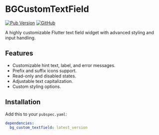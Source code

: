 # BGCustomTextField

[![Pub Version](https://img.shields.io/pub/v/bg_custom_textfield)](https://pub.dev/packages/bg_custom_textfield)
[![GitHub](https://img.shields.io/github/stars/your-repo-name/bg_custom_textfield?style=social)](https://github.com/your-repo-name/bg_custom_textfield)

A highly customizable Flutter text field widget with advanced styling and input handling.

## Features

- Customizable hint text, label, and error messages.
- Prefix and suffix icons support.
- Read-only and disabled states.
- Adjustable text capitalization.
- Custom styling options.

## Installation

Add this to your `pubspec.yaml`:

```yaml
dependencies:
  bg_custom_textfield: latest_version
